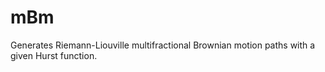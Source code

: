 # mBm
Generates Riemann-Liouville multifractional Brownian motion paths with a given Hurst function.
